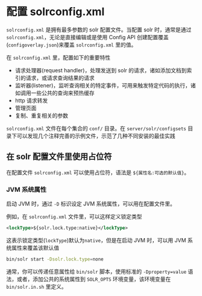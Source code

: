 # 配置 solrconfig.xml

`solrconfig.xml` 是拥有最多参数的 solr 配置文件。当配置 solr 时，通常是通过 `solrconfig.xml`，无论是直接编辑或是使用 Config API 创建配置覆盖(`configoverlay.json`)来覆盖 `solrconfig.xml` 里的值。

在 `solrconfig.xml` 里，配置如下的重要特性

* 请求处理器(request handler)，处理发送到 solr 的请求，诸如添加文档到索引的请求，或请求查询结果的请求
* 监听器(listener)，监听查询相关的特定事件，可用来触发特定代码的执行，诸如调用一些公共的查询来预热缓存
* http 请求转发
* 管理页面
* 复制、重复相关的参数

`solrconfig.xml` 文件在每个集合的 `conf/` 目录。在 `server/solr/configsets` 目录下可以发现几个注释完善的示例文件，示范了几种不同安装的最佳实践

## 在 solr 配置文件里使用占位符

在配置文件 `solrconfig.xml` 可以使用占位符，语法是 `${属性名:可选的默认值}`。

### JVM 系统属性

启动 JVM 时，通过 `-D` 标识设定 JVM 系统属性，可以用在配置文件里。

例如，在 `solrconfig.xml` 文件里，可以这样定义锁定类型

```xml
<lockType>${solr.lock.type:native}</lockType>
```

这表示锁定类型(`lockType`)默认为`native`，但是在启动 JVM 时，可以用 JVM 系统属性来覆盖该默认值

```bash
bin/solr start -Dsolr.lock.type=none
```

通常，你可以传递任意属性给 `bin/solr` 脚本，使用标准的 `-Dproperty=value` 语法，或者，添加公共的系统属性到 `SOLR_OPTS` 环境变量，该环境变量在 `bin/solr.in.sh` 里定义。



